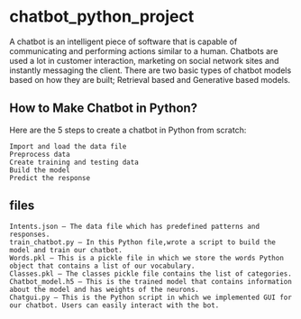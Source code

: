 # chatbot_python_project
A chatbot is an intelligent piece of software that is capable of communicating and performing actions similar to a human. Chatbots are used a lot in customer interaction, marketing on social network sites and instantly messaging the client. There are two basic types of chatbot models based on how they are built; Retrieval based and Generative based models.
## How to Make Chatbot in Python?
Here are the 5 steps to create a chatbot in Python from scratch:

    Import and load the data file
    Preprocess data
    Create training and testing data
    Build the model
    Predict the response
## files
    Intents.json – The data file which has predefined patterns and responses.
    train_chatbot.py – In this Python file,wrote a script to build the model and train our chatbot.
    Words.pkl – This is a pickle file in which we store the words Python object that contains a list of our vocabulary.
    Classes.pkl – The classes pickle file contains the list of categories.
    Chatbot_model.h5 – This is the trained model that contains information about the model and has weights of the neurons.
    Chatgui.py – This is the Python script in which we implemented GUI for our chatbot. Users can easily interact with the bot.
   

  

